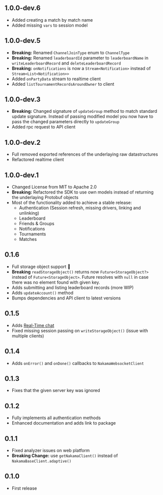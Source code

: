 ## 1.0.0-dev.6

* Added creating a match by match name
* Added missing `vars` to session model

## 1.0.0-dev.5

* **Breaking:** Renamed `ChannelJoinType` enum to `ChannelType`
* **Breaking:** Renamed `leaderboardId` parameter to `leaderboardName` in `writeLeaderboardRecord` and `deleteLeaderboardRecord`
* **Breaking:** `onNotifications` is now a `Stream<Notification>` instead of `Stream<List<Notification>>`
* Added `onPartyData` stream to realtime client
* Added `listTournamentRecordsAroundOwner` to client

## 1.0.0-dev.3

* **Breaking:** Changed signature of `updateGroup` method to match standard update signature. Instead of passing modified model you now have to pass the changed parameters directly to `updateGroup`
* Added rpc request to API client

## 1.0.0-dev.2

* Full removed exported references of the underlaying raw datastructures
* Refactored realtime client

## 1.0.0-dev.1

* Changed License from MIT to Apache 2.0
* **Breaking:** Refactored the SDK to use own models instead of returning the underlaying Protobuf objects
* Most of the functionality added to achieve a stable release:
  * Authentication (Session refresh, missing drivers, linking and unlinking)
  * Leaderboard 
  * Friends & Groups
  * Notifications
  * Tournaments
  * Matches

## 0.1.6

* Full storage object support 🎉
* **Breaking** `readStorageObject()` returns now `Future<StorageObject?>` instead of `Future<StorageObject>`. Future resolves with `null` in case there was no element found with given key.
* Adds submitting and listing leaderboard records (more WIP)
* Adds `updateAccount()` method
* Bumps dependencies and API client to latest versions

## 0.1.5

* Adds [Real-Time chat](https://heroiclabs.com/docs/nakama/concepts/chat)
* Fixed missing session passing on `writeStorageObject()` (issue with multiple clients)

## 0.1.4
* Adds `onError()` and `onDone()` callbacks to `NakamaWebsocketClient`

## 0.1.3
* Fixes that the given server key was ignored

## 0.1.2
* Fully implements all authentication methods
* Enhanced documentation and adds link to package

## 0.1.1
* Fixed analyzer issues on web platform
* **Breaking Change:** use `getNakamaClient()` instead of `NakamaBaseClient.adaptive()`

## 0.1.0
* First release